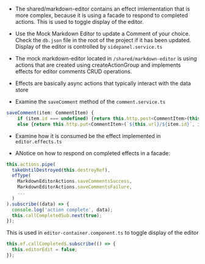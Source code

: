 - The shared/markdown-editor contains an effect imlementation that is more complex, because it is using a facade to respond to completed actions. This is used to toggle display of the editor.

- Use the Mock Markdown Editor to update a Comment of your choice. Check the `db.json` file in the root of the project if it has been updated. Display of the editor is controlled by `sidepanel.service.ts`

- The mock markdown-editor located in `/shared/markdown-editor` is using actions that are created using createActionGroup and implements effects for editor comments CRUD operations.

- Effects are basically async actions that typically interact with the data store

- Examine the `saveComment` method of the `comment.service.ts`

```javascript
saveComment(item: CommentItem) {
    if (item.id === undefined) {return this.http.post<CommentItem>(this.url, item);} 
    else {return this.http.put<CommentItem>(`${this.url}/${item.id}`, item);}
```

- Examine how it is consumed be the effect implemented in `editor.effects.ts`

- ANotice on how to respond on completed effects in a facade:

```javascript
this.actions.pipe(
  takeUntilDestroyed(this.destroyRef),
  ofType(
    MarkdownEditorActions.saveCommentsSuccess,
    MarkdownEditorActions.saveCommentsFailure,
    ...
  )
).subscribe((data) => {
  console.log('action complete', data);
  this.callCompletedSub.next(true);
});
```

This is used in `editor-container.component.ts` to toggle display of the editor

```javascript
this.ef.callCompleted$.subscribe(() => {
  this.editorEdit = false;
});
```
